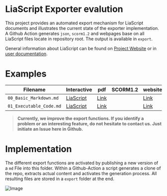 # LiaScript Exporter evalution

This project provides an automated export mechanism for LiaScript documents and illustrates the current state of the exporter implementation. A Github Action generates `json`, `scorm1.2` and webpages base on all LiaScript files locate in repository root. The output is available in `export`.

General information about LiaScript can be found on [Project Website](https://liascript.github.io/) or in [user documentation](https://liascript.github.io/course/?https://raw.githubusercontent.com/LiaScript/docs/master/README.md#1).


Examples
=====================

| Filename                | Interactive                                                                                                                                   | pdf                                                                                                                         |  SCORM1.2    | website                                                                                                              |
| ----------------------- | --------------------------------------------------------------------------------------------------------------------------------------------- | --------------------------------------------------------------------------------------------------------------------------- | --- | -------------------------------------------------------------------------------------------------------------------- |
| `00_Basic_Markdown.md`  | [LiaScript](https://liascript.github.io/course/?https://raw.githubusercontent.com/LiaScript/exporter_evaluation/main/00_Basic_Markdown.md#1)  | [Link](https://raw.githubusercontent.com/LiaScript/exporter_evaluation/main/export/00_Basic_Markdown/00_Basic_Markdown.pdf) |     | [Link](https://github.com/LiaScript/exporter_evaluation/raw/main/export/00_Basic_Markdown/00_Basic_Markdown_web.zip) |
| `01_Executable_Code.md` | [LiaScript](https://liascript.github.io/course/?https://raw.githubusercontent.com/LiaScript/exporter_evaluation/main/01_Executable_Code.md#1) |   [Link](https://raw.githubusercontent.com/LiaScript/exporter_evaluation/main/export/01_Executable_Code/01_Executable_Code.pdf)                                                                                                                          |     |    [Link](https://github.com/LiaScript/exporter_evaluation/raw/main/export/01_Executable_Code/01_Executable_Code_web.zip)                                                                                                                  |

> __Currently, we improve the export functions. If you identify a problem or an interesting feature, do not hesitate to contact us. Just initiate an Issue here in Github.__


Implementation
=====================

The different export functions are activated by publishing a new version of a `md` File into this folder. Within a Github-Action a script generates a clone of the repo, extracts actual content and activates the generation process. All resulting files are stored in a `export` folder at the end.

![Image](https://www.plantuml.com/plantuml/png/dTF1QeD040RW-px5tALAhpt591OA8GQJ70gXO7LRBD4DxYPjOH--SQXkM7zxw10yVCC_OLntfatUcdDz56Lbybm8wYku6rS0dJikQ6bS3z2vytVm0fqx7CpaIUdAgFQRN2sEgf5KDHGNfbBDuCdNIRL6bhIgygKgz9K4JLMMRDBjqoxDdX_JrJB9Uj_iisIHxhFjzRdU9UjTDoFmtn8NPkIYsp8CGohku_djoeY1SpuEwz9_bO2nyuGvdk0pyc43aFSPEUSZoIVavo5xBv7pH54C_X-mQueUu_1Kldb1m2ZueLK3WXwxvZy-6NTEl_L2exAi_0GjkWbRT4NT3zzHVFa3ddOPpsH4DopoHnp8OiTvI--oaMrkv00M-rHU4H-D0zwhSrsejdPEqnFugt0m-ATyrPMHFOp31t_DQCh5J3RbkJx-0000)
